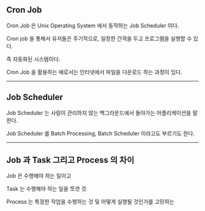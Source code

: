 ## Cron Job

Cron Job 은 Unix Operating System 에서 동작하는 Job Scheduler 이다. 

Cron job 을 통해서 유저들은 주기적으로, 일정한 간격을 두고 프로그램을 실행할 수 있다. 

즉 자동화된 시스템이다.

Cron Job 을 활용하는 예로서는 인터넷에서 파일을 다운로드 하는 과정이 있다.

***

## Job Scheduler 

Job Scheduler 는 사람이 관리하지 않는 백그라운드에서 돌아가는 어플리케이션을 말한다.

Job Scheduler 를 Batch Processing, Batch Scheduler 이라고도 부르기도 한다. 
***

## Job 과 Task 그리고 Process 의 차이 

Job 은 수행해야 하는 일이고 

Task 는 수행해야 하는 일을 쪼갠 것.

Process 는 특정한 작업을 수행하는 것 및 어떻게 실행될 것인가를 고민하는  